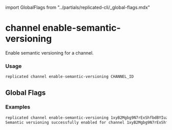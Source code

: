 import GlobalFlags from "../partials/replicated-cli/_global-flags.mdx"

# channel enable-semantic-versioning

Enable semantic versioning for a channel.

### Usage
```bash
replicated channel enable-semantic-versioning CHANNEL_ID
```

## Global Flags

<GlobalFlags/>

### Examples
```bash
replicated channel enable-semantic-versioning 1xyB2Mgbg9N7rExShfbdBYIuzeW
Semantic versioning successfully enabled for channel 1xyB2Mgbg9N7rExShfbdBYIuzeW
```
